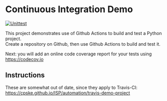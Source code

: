Continuous Integration Demo
============================
[![Unittest](https://github.com/JiratchayaPhinyodom/demo-pyci/actions/workflows/run_test.yml/badge.svg)](https://github.com/JiratchayaPhinyodom/demo-pyci/actions/workflows/run_test.yml)

This project demonstrates use of Github Actions to build and test a Python project.  
Create a repository on Github, then use Github Actions to build and test it.

Next: you will add an online code coverage report for your tests using <https://codecov.io>

## Instructions

These are somewhat out of date, since they apply to Travis-CI:
<https://cpske.github.io/ISP/automation/travis-demo-project>


